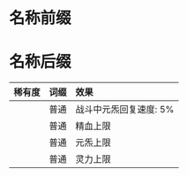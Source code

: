 # 名称前缀

# 名称后缀

| 稀有度 | 词缀 | 效果                   |
| :----- | :--- | :--------------------- |
|        | 普通 | 战斗中元炁回复速度: 5% |
|        | 普通 | 精血上限               |
|        | 普通 | 元炁上限               |
|        | 普通 | 灵力上限               |
